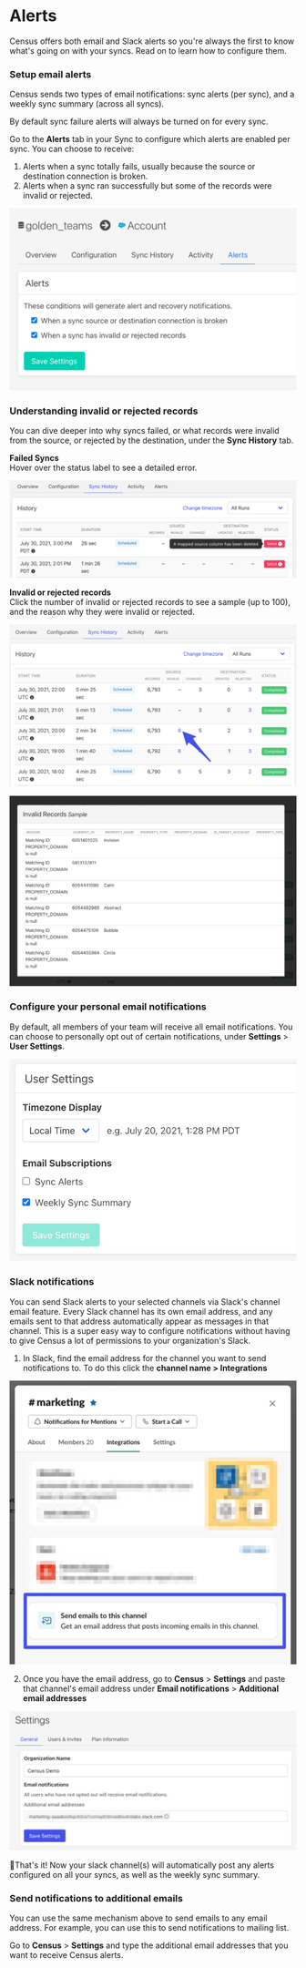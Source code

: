 # Alerts

Census offers both email and Slack alerts so you're always the first to know what's going on with your syncs. Read on to learn how to configure them.

### **Setup email alerts**

Census sends two types of email notifications: sync alerts \(per sync\), and a weekly sync summary \(across all syncs\).

By default sync failure alerts will always be turned on for every sync. 

Go to the **Alerts** tab in your Sync to configure which alerts are enabled per sync. You can choose to receive:

1. Alerts when a sync totally fails, usually because the source or destination connection is broken.
2. Alerts when a sync ran successfully but some of the records were invalid or rejected. 

![Configure the t](../.gitbook/assets/image%20%281%29.png)

### Understanding invalid or rejected records

You can dive deeper into why syncs failed, or what records were invalid from the source, or rejected by the destination, under the **Sync History** tab.

**Failed Syncs**  
Hover over the status label to see a detailed error.

![](../.gitbook/assets/census_sync_history_failed_sync.png)

**Invalid or rejected records**  
Click the number of invalid or rejected records to see a sample \(up to 100\), and the reason why they were invalid or rejected.

![](../.gitbook/assets/census_sync_invalid_rejected_records.png)

![Output of invalid records diagnostic log](../.gitbook/assets/census_invalid_records.png)

### Configure your personal email notifications

By default, all members of your team will receive all email notifications. You can choose to personally opt out of certain notifications, under **Settings** &gt; **User Settings**.

![](../.gitbook/assets/image%20%282%29.png)

### Slack notifications

You can send Slack alerts to your selected channels via Slack's channel email feature. Every Slack channel has its own email address, and any emails sent to that address automatically appear as messages in that channel. This is a super easy way to configure notifications without having to give Census a lot of permissions to your organization's Slack. 

1. In Slack, find the email address for the channel you want to send notifications to. To do this click the **channel name &gt; Integrations**

![](../.gitbook/assets/get_slack_channel_email.png)

2. Once you have the email address, go to **Census** &gt; **Settings** and paste that channel's email address under **Email notifications** &gt; **Additional email addresses**

![](../.gitbook/assets/configure_slack_notifications.png)

🎉That's it! Now your slack channel\(s\) will automatically post any alerts configured on all your syncs, as well as the weekly sync summary. 

### Send notifications to additional emails

You can use the same mechanism above to send emails to any email address. For example, you can use this to send notifications to mailing list. 

Go to **Census** &gt; **Settings** and type the additional email addresses that you want to receive Census alerts.

###  

###  

